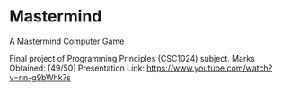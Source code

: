 # Mastermind
A Mastermind Computer Game

Final project of Programming Principles (CSC1024) subject.
Marks Obtained: [49/50]
Presentation Link: https://www.youtube.com/watch?v=nn-g9bWhk7s

